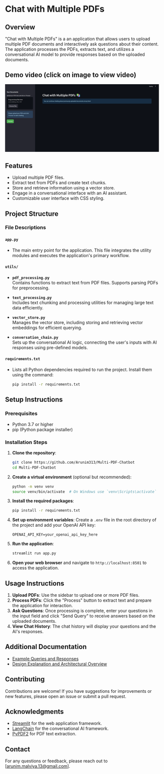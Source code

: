 # Chat with Multiple PDFs

## Overview
"Chat with Multiple PDFs" is a an application that allows users to upload multiple PDF documents and interactively ask questions about their content. The application processes the PDFs, extracts text, and utilizes a conversational AI model to provide responses based on the uploaded documents.

## Demo video (click on image to view video)
[![Video Preview](media/preview.png)](https://youtu.be/_UiQVtmb6j4?si=P6g8-tvZ-YSHHm-9)

## Features
- Upload multiple PDF files.
- Extract text from PDFs and create text chunks.
- Store and retrieve information using a vector store.
- Engage in a conversational interface with an AI assistant.
- Customizable user interface with CSS styling.

## Project Structure


### File Descriptions

#### **`app.py`**
- The main entry point for the application. This file integrates the utility modules and executes the application's primary workflow.

#### **`utils/`**
- **`pdf_processing.py`**  
  Contains functions to extract text from PDF files. Supports parsing PDFs for preprocessing.

- **`text_processing.py`**  
  Includes text chunking and processing utilities for managing large text data efficiently.

- **`vector_store.py`**  
  Manages the vector store, including storing and retrieving vector embeddings for efficient querying.

- **`conversation_chain.py`**  
  Sets up the conversational AI logic, connecting the user's inputs with AI responses using pre-defined models.

#### **`requirements.txt`**
- Lists all Python dependencies required to run the project. Install them using the command:  
  ```bash
  pip install -r requirements.txt


## Setup Instructions

### Prerequisites
- Python 3.7 or higher
- pip (Python package installer)

### Installation Steps

1. **Clone the repository**:
   ```bash
   git clone https://github.com/Arunim313/Multi-PDF-Chatbot
   cd Multi-PDF-Chatbot
   ```

2. **Create a virtual environment** (optional but recommended):
   ```bash
   python -m venv venv
   source venv/bin/activate  # On Windows use `venv\Scripts\activate`
   ```

3. **Install the required packages**:
   ```bash
   pip install -r requirements.txt
   ```

4. **Set up environment variables**:
   Create a `.env` file in the root directory of the project and add your OpenAI API key:
   ```
   OPENAI_API_KEY=your_openai_api_key_here
   ```

5. **Run the application**:
   ```bash
   streamlit run app.py
   ```

6. **Open your web browser** and navigate to `http://localhost:8501` to access the application.

## Usage Instructions

1. **Upload PDFs**: Use the sidebar to upload one or more PDF files.
2. **Process PDFs**: Click the "Process" button to extract text and prepare the application for interaction.
3. **Ask Questions**: Once processing is complete, enter your questions in the input field and click "Send Query" to receive answers based on the uploaded documents.
4. **View Chat History**: The chat history will display your questions and the AI's responses.

## Additional Documentation
- [Example Queries and Responses](examples.md)
- [Design Explanation and Architectural Overview](archirecture.md)

## Contributing
Contributions are welcome! If you have suggestions for improvements or new features, please open an issue or submit a pull request.

## Acknowledgments
- [Streamlit](https://streamlit.io/) for the web application framework.
- [LangChain](https://langchain.com/) for the conversational AI framework.
- [PyPDF2](https://pypdf.readthedocs.io/en/stable/) for PDF text extraction.

## Contact
For any questions or feedback, please reach out to [arunim.malviya.13@gmail.com].

